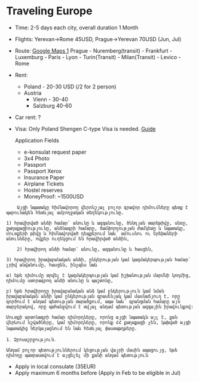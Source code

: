# Traveling Europe
* Time: 2-5 days each city, overall duration 1 Month
* Flights: Yerevan->Rome 45USD, Prague->Yerevan 70USD (Jun, Jul)
* Route: [Google Maps 1](https://www.google.com/maps/place/Nuremberg,+Germany/@45.5669433,6.0002951,7.74z/data=!4m70!1m63!4m62!1m11!1m2!1s0x13258a111bd74ac3:0x3094f9ab2388100!2sRome,+Italy!2m2!1d12.7135121!2d41.9214534!3m4!1m2!1d10.42454!2d44.4355092!3s0x12d54e113c5f9735:0x812ca89832873fc6!1m16!1m2!1s0x47789935e87299ef:0xea3df95f0281f48c!2sLevico+Terme!2m2!1d11.301007!2d46.0116173!3m4!1m2!1d11.1111849!2d46.0660255!3s0x47827146011cfd5f:0xe7928e12c20ecf2!3m4!1m2!1d9.1432663!2d45.4753521!3s0x4786c1767b4853d3:0x6d506290e6f0c34b!1m3!2m2!1d7.6859307!2d45.0448018!1m6!1m2!1s0x47f4ea516ae88797:0x408ab2ae4bb21f0!2sLyon,+France!2m2!1d4.835659!2d45.764043!1m6!1m2!1s0x47e66e1f06e2b70f:0x40b82c3688c9460!2sParis,+France!2m2!1d2.3513765!2d48.8575475!1m6!1m2!1s0x47bd096f477096c5:0x422435029b0c600!2sFrankfurt,+Germany!2m2!1d8.6821267!2d50.1109221!1m6!1m2!1s0x470b939c0970798b:0x400af0f66164090!2sPrague!2m2!1d14.4378005!2d50.0755381!3e0!3m5!1s0x479f57aeb5b61cd3:0xdd5daf85a98c21b7!8m2!3d49.4542881!4d11.0745641!16zL20vMDVia2Y?entry=ttu&g_ep=EgoyMDI0MTExOS4yIKXMDSoASAFQAw%3D%3D)
Prague - Nuremberg(transit) - Frankfurt - Luxemburg - Paris - Lyon - Turin(Transit) - Milan(Transit) - Levico - Rome
  
* Rent:
  * Poland - 20-30 USD (/2 for 2 person)
  * Austria
      * Vienn - 30-40
      * Salzburg 40-60
* Car rent: ?
* Visa: Only Poland Shengen C-type Visa is needed. [Guide](https://www.gov.pl/web/hayastan/c--------)

  Application Fields
   * e-konsulat request paper
   * 3x4 Photo
   * Passport
   * Passport Xerox
   * Insurance Paper
   * Airplane Tickets
   * Hostel reserves
   * MoneyProof: ~1500USD
 ```
     Այցի նպատակը հիմնավորող վերոնշյալ բոլոր գրավոր դիմումները պետք է պարունակեն հետևյալ ամբողջական տեղեկությունը.

1) հրավիրված անձի համար` անունը և ազգանունը, ծննդյան տարեթիվը, սեռը, քաղաքացիությունը, անձնագրի համարը, ճամփորդության ժամկետը և նպատակը, մուտքերի թիվը և հիմնավորված դեպքերում նաև՝ ամուսնու ու երեխաների անունները, ովքեր ուղեկցում են հրավիրված անձին,

     2) հրավիրող անձի համար` անունը, ազգանունը և հասցեն,

3) հրավիրող իրավաբանական անձի, ընկերության կամ կազմակերպության համար` լրիվ անվանումը, հասցեն, ինչպես նաև

ա) եթե դիմումը տրվել է կազմակերպության կամ իշխանության մարմնի կողմից, դիմումը ստորագրող անձի անունը և պաշտոնը,

բ) եթե հրավիրողը իրավաբանական անձ կամ ընկերություն կամ նման իրավաբանական անձի կամ ընկերության գրասենյակ կամ մասնաճյուղ է, որը գործում է անդամ պետության տարածքում, ապա նաև՝ գրանցման համարը այն տարբերակով, որը պահանջվում է տվյալ անդամ պետության ազգային իրավունքով:

Մուտքի արտոնագրի համար դիմորդները, որոնց այցի նպատակն այլ է, քան վերևում նշվածները, կամ դիմորդները, որոնք ՀՀ քաղաքացի չեն, կախված այցի նպատակից ներկայացնում են նաև հետևյալ փաստաթղթերը․

1․ Զբոսաշրջություն․

Անդամ բոլոր պետություններում կեցության վայրի մասին ապացույց, եթե դիմողը պատրաստվում է այցելել մի քանի անդամ պետություն
 ```

  - Apply in local consulate (35EUR)
  - Apply maximum 6 months before (Apply in  Feb to be eligible in Jul)







